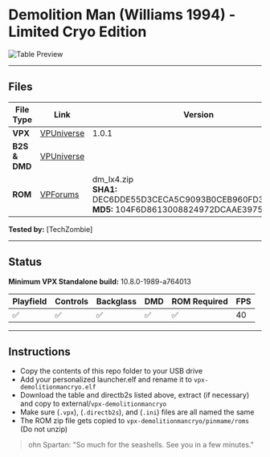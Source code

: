 # Demolition Man (Williams 1994) - Limited Cryo Edition

![Table Preview](https://vpuniverse.com/screenshots/monthly_2024_07/DemolitionManLCE-Playfield.jpg.13dbfe2977de0c3e1ce4c11ac19ecc86.jpg)

---

## Files
| File Type | Link | Version | Author | 
|-----------|--------|----------|--------------|
| **VPX** | [VPUniverse](https://vpuniverse.com/files/file/20903-demolition-man-williams-1994-limited-cryo-edition-ottopinball-mod/) | 1.0.1 | OttOBuS59 |
| **B2S & DMD** | [VPUniverse](https://vpuniverse.com/files/file/12716-demolition-man-williams-1994-b2s-with-full-dmd/) |  | [hauntfreaks](https://vpuniverse.com/profile/5216-hauntfreaks/) |
| **ROM** | [VPForums](https://www.vpforums.org/index.php?app=downloads&showfile=1307) | dm_lx4.zip <br />**SHA1:** DEC6DDE55D3CECA5C9093B0CEB960FD35EB4E4B1 <br />**MD5:**  104F6D8613008824972DCAAE3975E85B  | [VPForums](https://www.vpforums.org/index.php?app=downloads&showfile=1307) |

**Tested by:** [TechZombie]

---

## Status 

**Minimum VPX Standalone build:** 10.8.0-1989-a764013

| Playfield | Controls | Backglass | DMD | ROM Required | FPS | 
|-----------|----------|-----------|-----|--------------|-----|
| :white_check_mark: | :white_check_mark: | :white_check_mark: | :white_check_mark: | :white_check_mark: | 40 |

---

## Instructions

- Copy the contents of this repo folder to your USB drive
- Add your personalized launcher.elf and rename it to `vpx-demolitionmancryo.elf`
- Download the table and directb2s listed above, extract (if necessary) and copy to external/`vpx-demolitionmancryo`
- Make sure (`.vpx`), (`.directb2s`), and (`.ini`) files are all named the same
- The ROM zip file gets copied to `vpx-demolitionmancryo/pinmame/roms` (Do not unzip)
> ohn Spartan: "So much for the seashells. See you in a few minutes."
